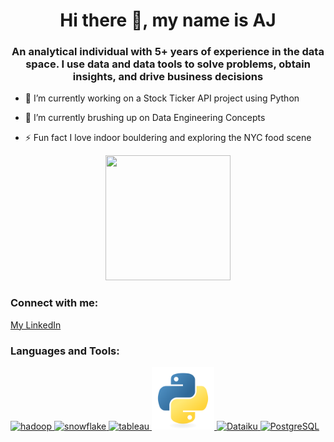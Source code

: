 <h1 align="center">Hi there 👋, my name is AJ</h1>
<h3 align="center">An analytical individual with 5+ years of experience in the data space. I use data and data tools to solve problems, obtain insights, and drive business decisions</h3>


- 🔭 I’m currently working on a Stock Ticker API project using Python

- 🌱 I’m currently brushing up on Data Engineering Concepts

- ⚡ Fun fact I love indoor bouldering and exploring the NYC food scene

<p align = "center">
  <img width="200" height ="200" src="https://github.com/user-attachments/assets/9feb99f3-922a-4c15-b432-89b2f5c628f3">
</p>



<h3 align="left">Connect with me:</h3>

[My LinkedIn](https://www.linkedin.com/in/alwinjoshuachico/)


<h3 align="left">Languages and Tools:</h3>
<p align="left"> <a href="https://hadoop.apache.org/" target="_blank" rel="noreferrer"> <img src="https://www.vectorlogo.zone/logos/apache_hadoop/apache_hadoop-icon.svg" alt="hadoop" width="100" height="100"/> </a> <a href="https://www.snowflake.com/en/" target="_blank" rel="noreferrer"> <img src="https://www.snowflake.com/wp-content/themes/snowflake/assets/img/brand-guidelines/logo-white-example.svg" alt="snowflake" width="100" height="100"/> </a> <a href="https://www.tableau.com/" target="_blank" rel="noreferrer"> <img src="https://www.svgrepo.com/show/354427/tableau.svg" alt="tableau" width="100" height="100"/> </a> <a href="https://www.python.org" target="_blank" rel="noreferrer"> <img src="https://raw.githubusercontent.com/devicons/devicon/master/icons/python/python-original.svg" alt="python" width="100" height="100"/> </a> <a href="https://www.dataiku.com/" target="_blank" rel="noreferrer"> <img src="https://cdn.downloads.dataiku.com/public/mediakit/logos/Dataiku_logo_WHITE.svg" alt="Dataiku" width="100" height="100"/> </a> <a href="https://www.postgresql.org/" target="_blank" rel="noreferrer"> <img src="https://www.vectorlogo.zone/logos/postgresql/postgresql-ar21.svg" alt="PostgreSQL" width="100" height="100"/> </a> </p>
